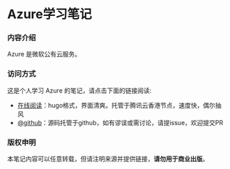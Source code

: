 # Azure学习笔记

### 内容介绍

Azure 是微软公有云服务。

### 访问方式

这是个人学习 Azure 的笔记，请点击下面的链接阅读:

- [在线阅读](https://skyao.io/learning-azure/)：hugo格式，界面清爽。托管于腾讯云香港节点，速度快，偶尔抽风
- [@github](https://github.com/skyao/learning-azure/)：源码托管于github，如有谬误或需讨论，请提issue，欢迎提交PR

### 版权申明

本笔记内容可以任意转载，但请注明来源并提供链接，**请勿用于商业出版**。

